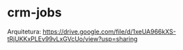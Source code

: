# crm-jobs

Arquitetura: https://drive.google.com/file/d/1xeUA966kXS-tRjUKKxPLEv99vLxGVcUo/view?usp=sharing